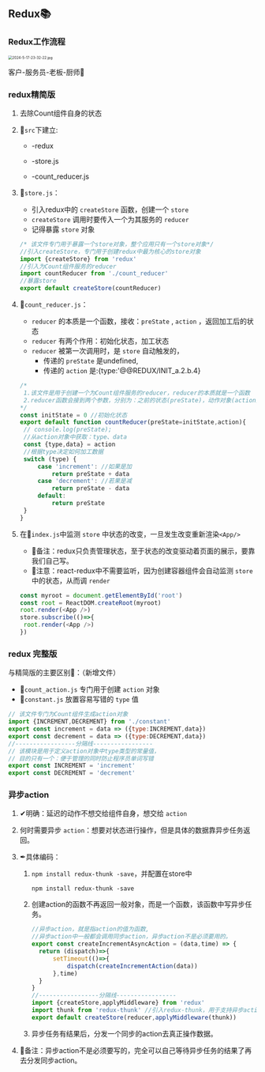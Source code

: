 ## Redux📚

### Redux工作流程

<img src="https://lnfeng-pic.oss-cn-wulanchabu.aliyuncs.com/web-note/react/2024-5-17-23-32-22.jpg" alt="2024-5-17-23-32-22.jpg" style="zoom:50%;" />

客户-服务员-老板-厨师🤣

### redux精简版

1. 去除Count组件自身的状态

2. 📂`src`下建立:

   * -redux

   * -store.js
   * -count_reducer.js

3. 📄`store.js`：

   * 引入redux中的 `createStore` 函数，创建一个 `store`
   * `createStore` 调用时要传入一个为其服务的 `reducer`
   * 记得暴露 `store` 对象

   ```js
   /* 该文件专门用于暴露一个store对象，整个应用只有一个store对象*/
   //引入createStore，专门用于创建redux中最为核心的store对象
   import {createStore} from 'redux'
   //引入为Count组件服务的reducer
   import countReducer from './count_reducer'
   //暴露store
   export default createStore(countReducer)
   ```

4. 📄`count_reducer.js`：

   * `reducer` 的本质是一个函数，接收：`preState` , `action` ，返回加工后的状态
   * `reducer` 有两个作用：初始化状态，加工状态
   * `reducer` 被第一次调用时，是 `store` 自动触发的，
     * 传递的 `preState` 是undefined,
     * 传递的 `action` 是:{type:'@@REDUX/INIT_a.2.b.4}

   ```js
   /* 
   	1.该文件是用于创建一个为Count组件服务的reducer，reducer的本质就是一个函数
   	2.reducer函数会接到两个参数，分别为：之前的状态(preState)，动作对象(action)
   */
   const initState = 0 //初始化状态
   export default function countReducer(preState=initState,action){
   	// console.log(preState);
   	//从action对象中获取：type、data
   	const {type,data} = action
   	//根据type决定如何加工数据
   	switch (type) {
   		case 'increment': //如果是加
   			return preState + data
   		case 'decrement': //若果是减
   			return preState - data
   		default:
   			return preState
   	}
   }
   ```

5. 在📄`index.js`中监测 `store` 中状态的改变，一旦发生改变重新渲染`<App/>`

   * 📜备注：redux只负责管理状态，至于状态的改变驱动着页面的展示，要靠我们自己写。
   * 💢注意：react-redux中不需要监听，因为创建容器组件会自动监测 `store` 中的状态，从而调 `render`

   ```js
   const myroot = document.getElementById('root')
   const root = ReactDOM.createRoot(myroot)
   root.render(<App />)
   store.subscribe(()=>{
   	root.render(<App />)
   })
   ```

### redux 完整版

与精简版的主要区别🧩：（新增文件）

* 📄`count_action.js` 专门用于创建 `action` 对象
* 📄`constant.js` 放置容易写错的 `type` 值

```js
// 该文件专门为Count组件生成action对象
import {INCREMENT,DECREMENT} from './constant'
export const increment = data => ({type:INCREMENT,data})
export const decrement = data => ({type:DECREMENT,data})
//-----------------分隔线-----------------
// 该模块是用于定义action对象中type类型的常量值，
// 目的只有一个：便于管理的同时防止程序员单词写错
export const INCREMENT = 'increment'
export const DECREMENT = 'decrement'
```

### 异步action

1. ✔明确：延迟的动作不想交给组件自身，想交给 `action`

2. 何时需要异步 `action`：想要对状态进行操作，但是具体的数据靠异步任务返回。

3. ✒具体编码：
   1. `npm install redux-thunk -save`，并配置在store中

      ```shell
      npm install redux-thunk -save
      ```

   2. 创建action的函数不再返回一般对象，而是一个函数，该函数中写异步任务。

      ```js
      //异步action，就是指action的值为函数,
      //异步action中一般都会调用同步action，异步action不是必须要用的。
      export const createIncrementAsyncAction = (data,time) => {
      	return (dispatch)=>{
      		setTimeout(()=>{
      			dispatch(createIncrementAction(data))
      		},time)
      	}
      }
      //-----------------分隔线-----------------
      import {createStore,applyMiddleware} from 'redux'
      import thunk from 'redux-thunk' //引入redux-thunk，用于支持异步action
      export default createStore(reducer,applyMiddleware(thunk))
      ```

   3. 异步任务有结果后，分发一个同步的action去真正操作数据。

4. 🎯备注：异步action不是必须要写的，完全可以自己等待异步任务的结果了再去分发同步action。